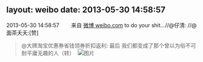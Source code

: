 layout: weibo
date: 2013-05-30 14:58:57
---
2013-05-30 14:58:57  &nbsp;&nbsp;&nbsp;&nbsp;&nbsp;&nbsp; 来自 <a href="http://weibo.com/" rel="nofollow">微博 weibo.com</a>
to do your shit...//@仔清: //@面茶夭夭:[赞]
>  @大牌淘宝优惠券省钱领券折扣返利: 最后 我们都变成了那个曾以为俗不可耐平庸无趣的人（转） ​​​
>  ![图片](https://ww2.sinaimg.cn/large/69109bc3jw1e5695hciozj20bo0gqgmo.jpg)

